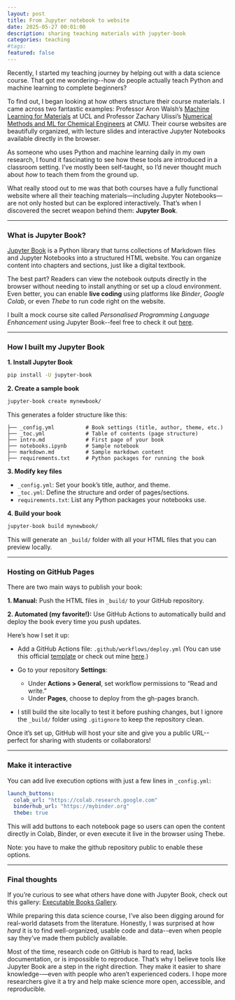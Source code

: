 ```yaml
---
layout: post
title: From Jupyter notebook to website
date: 2025-05-27 00:01:00
description: sharing teaching materials with jupyter-book
categories: teaching
#tags: 
featured: false
---
```


Recently, I started my teaching journey by helping out with a data science course. That got me wondering--how do people actually teach Python and machine learning to complete beginners?

To find out, I began looking at how others structure their course materials. I came across two fantastic examples: Professor Aron Walsh’s [Machine Learning for Materials](https://aronwalsh.github.io/MLforMaterials) at UCL and Professor Zachary Ulissi’s [Numerical Methods and ML for Chemical Engineers](https://ulissigroup.cheme.cmu.edu/F22-06-325/index.html) at CMU. Their course websites are beautifully organized, with lecture slides and interactive Jupyter Notebooks available directly in the browser.

As someone who uses Python and machine learning daily in my own research, I found it fascinating to see how these tools are introduced in a classroom setting. I’ve mostly been self-taught, so I’d never thought much about *how* to teach them from the ground up.

What really stood out to me was that both courses have a fully functional website where all their teaching materials—including Jupyter Notebooks—are not only hosted but can be explored interactively. That’s when I discovered the secret weapon behind them: **Jupyter Book**.

---

### **What is Jupyter Book?**

[Jupyter Book](https://jupyterbook.org/) is a Python library that turns collections of Markdown files and Jupyter Notebooks into a structured HTML website. You can organize content into chapters and sections, just like a digital textbook.

The best part? Readers can view the notebook outputs directly in the browser without needing to install anything or set up a cloud environment. Even better, you can enable **live coding** using platforms like *Binder*, *Google Colab*, or even *Thebe* to run code right on the website.

I built a mock course site called *Personalised Programming Language Enhancement* using Jupyter Book--feel free to check it out [here](https://yongxinlyu.github.io/PPLE/).

---

### **How I built my Jupyter Book**

**1. Install Jupyter Book**

```bash
pip install -U jupyter-book
```

**2. Create a sample book**

```bash
jupyter-book create mynewbook/
```

This generates a folder structure like this:

```
├── _config.yml          # Book settings (title, author, theme, etc.)
├── _toc.yml             # Table of contents (page structure)
├── intro.md             # First page of your book
├── notebooks.ipynb      # Sample notebook
├── markdown.md          # Sample markdown content
├── requirements.txt     # Python packages for running the book
```

**3. Modify key files**

- `_config.yml`: Set your book’s title, author, and theme.
- `_toc.yml`: Define the structure and order of pages/sections.
- `requirements.txt`: List any Python packages your notebooks use.

**4. Build your book**

```bash
jupyter-book build mynewbook/
```
This will generate an `_build/` folder with all your HTML files that you can preview locally.

---

### **Hosting on GitHub Pages**

There are two main ways to publish your book:

**1. Manual:** Push the HTML files in `_build/` to your GitHub repository.

**2. Automated (my favorite!):** Use GitHub Actions to automatically build and deploy the book every time you push updates.

Here’s how I set it up:

- Add a GitHub Actions file: `.github/workflows/deploy.yml`
(You can use this official [template](https://jupyterbook.org/en/stable/publish/gh-pages.html) or check out mine [here](https://github.com/yongxinlyu/PPLE/blob/main/.github/workflows/deploy.yml).)

- Go to your repository **Settings**:
    - Under **Actions > General**, set workflow permissions to “Read and write.”
	- Under **Pages**, choose to deploy from the gh-pages branch.

- I still build the site locally to test it before pushing changes, but I ignore the `_build/` folder using `.gitignore` to keep the repository clean.

Once it’s set up, GitHub will host your site and give you a public URL--perfect for sharing with students or collaborators!

---

### **Make it interactive**

You can add live execution options with just a few lines in `_config.yml`:

```yml
launch_buttons:
  colab_url: "https://colab.research.google.com"
  binderhub_url: "https://mybinder.org"
  thebe: true
```
This will add buttons to each notebook page so users can open the content directly in Colab, Binder, or even execute it live in the browser using Thebe.

Note: you have to make the github repository public to enable these options.

---

### **Final thoughts**

If you’re curious to see what others have done with Jupyter Book, check out this gallery:
[Executable Books Gallery](https://executablebooks.org/en/latest/gallery/).

While preparing this data science course, I’ve also been digging around for real-world datasets from the literature. Honestly, I was surprised at how *hard* it is to find well-organized, usable code and data--even when people say they’ve made them publicly available.

Most of the time, research code on GitHub is hard to read, lacks documentation, or is impossible to reproduce. That’s why I believe tools like Jupyter Book are a step in the right direction. They make it easier to share knowledge-—even with people who aren’t experienced coders. I hope more researchers give it a try and help make science more open, accessible, and reproducible.

